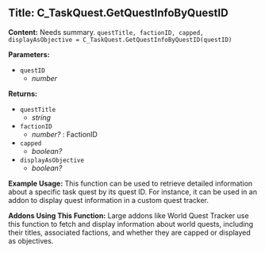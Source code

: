 ## Title: C_TaskQuest.GetQuestInfoByQuestID

**Content:**
Needs summary.
`questTitle, factionID, capped, displayAsObjective = C_TaskQuest.GetQuestInfoByQuestID(questID)`

**Parameters:**
- `questID`
  - *number*

**Returns:**
- `questTitle`
  - *string*
- `factionID`
  - *number?* : FactionID
- `capped`
  - *boolean?*
- `displayAsObjective`
  - *boolean?*

**Example Usage:**
This function can be used to retrieve detailed information about a specific task quest by its quest ID. For instance, it can be used in an addon to display quest information in a custom quest tracker.

**Addons Using This Function:**
Large addons like World Quest Tracker use this function to fetch and display information about world quests, including their titles, associated factions, and whether they are capped or displayed as objectives.